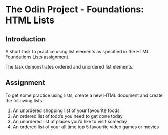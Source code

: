 # The Odin Project - Foundations: HTML Lists

## Introduction

A short task to practice using list elements as specified in the HTML Foundations
Lists
[assignment](https://www.theodinproject.com/lessons/foundations-lists#assignments).

The task demonstrates ordered and unordered list elements.

## Assignment

To get some practice using lists, create a new HTML document and create the following lists:

1. An unordered shopping list of your favourite foods
2. An ordered list of todo’s you need to get done today
3. An unordered list of places you’d like to visit someday
4. An ordered list of your all time top 5 favourite video games or movies
